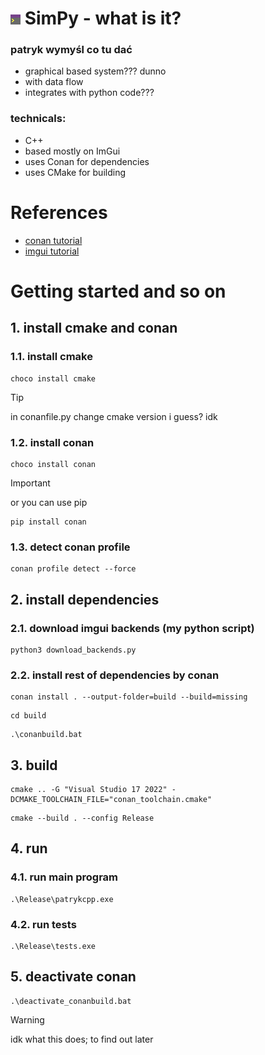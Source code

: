 # ![icon_v3.png](assets/app_icons/icon_v3.png) SimPy - what is it?
### patryk wymyśl co tu dać
- graphical based system??? dunno
- with data flow
- integrates with python code???
### technicals:
- C++
- based mostly on ImGui
- uses Conan for dependencies
- uses CMake for building

# References
- [conan tutorial](https://docs.conan.io/2/tutorial/consuming_packages/the_flexibility_of_conanfile_py.html)
- [imgui tutorial](https://thescienceofcode.com/imgui-quickstart/)

# Getting started and so on
## 1. install cmake and conan
### 1.1. install cmake
```
choco install cmake
```
> [!TIP]
> in conanfile.py change cmake version i guess? idk

### 1.2. install conan
```
choco install conan
```
> [!IMPORTANT]
> or you can use pip
```
pip install conan
```

### 1.3. detect conan profile
```
conan profile detect --force
```

## 2. install dependencies
### 2.1. download imgui backends (my python script)
```
python3 download_backends.py
```
### 2.2. install rest of dependencies by conan
```
conan install . --output-folder=build --build=missing
```
```
cd build
```
```
.\conanbuild.bat
```

## 3. build
```
cmake .. -G "Visual Studio 17 2022" -DCMAKE_TOOLCHAIN_FILE="conan_toolchain.cmake"
```
```
cmake --build . --config Release
```

## 4. run
### 4.1. run main program
```
.\Release\patrykcpp.exe
```
### 4.2. run tests
```
.\Release\tests.exe
```

## 5. deactivate conan
```
.\deactivate_conanbuild.bat
```
> [!WARNING]
> idk what this does; to find out later